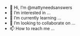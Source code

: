 - 👋 Hi, I’m @mattyneedsanswers
- 👀 I’m interested in ...
- 🌱 I’m currently learning ...
- 💞️ I’m looking to collaborate on ...
- 📫 How to reach me ...

<!---
mattyneedsanswers/mattyneedsanswers is a ✨ special ✨ repository because its `README.md` (this file) appears on your GitHub profile.
You can click the Preview link to take a look at your changes.
--->
